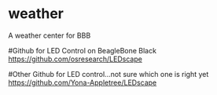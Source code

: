 # weather
A weather center for BBB

#Github for LED Control on BeagleBone Black
https://github.com/osresearch/LEDscape

#Other Github for LED control...not sure which one is right yet
https://github.com/Yona-Appletree/LEDscape
